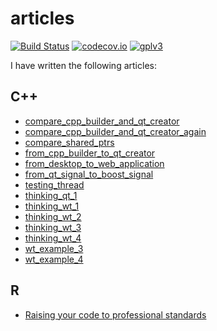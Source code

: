 # articles

[![Build Status](https://travis-ci.org/richelbilderbeek/articles.svg?branch=master)](https://travis-ci.org/richelbilderbeek/articles)
[![codecov.io](https://codecov.io/github/richelbilderbeek/articles/coverage.svg?branch=master)](https://codecov.io/github/richelbilderbeek/articles?branch=master)
[![gplv3](http://www.gnu.org/graphics/gplv3-88x31.png)](http://www.gnu.org/licenses/gpl.html)

I have written the following articles:

## C++

 * [compare_cpp_builder_and_qt_creator](compare_cpp_builder_and_qt_creator/README.md)
 * [compare_cpp_builder_and_qt_creator_again](compare_cpp_builder_and_qt_creator_again/README.md)
 * [compare_shared_ptrs](compare_shared_ptrs/README.md)
 * [from_cpp_builder_to_qt_creator](from_cpp_builder_to_qt_creator/README.md)
 * [from_desktop_to_web_application](from_desktop_to_web_application/README.md)
 * [from_qt_signal_to_boost_signal](from_qt_signal_to_boost_signal/README.md)
 * [testing_thread](testing_thread/README.md)
 * [thinking_qt_1](thinking_qt_1/README.md)
 * [thinking_wt_1](thinking_wt_1/README.md)
 * [thinking_wt_2](thinking_wt_2/README.md)
 * [thinking_wt_3](thinking_wt_3/README.md)
 * [thinking_wt_4](thinking_wt_4/README.md)
 * [wt_example_3](wt_example_3/README.md)
 * [wt_example_4](wt_example_4/README.md)

## R

 * [Raising your code to professional standards](https://github.com/richelbilderbeek/sdj_raising_your_code_to_professional_standards)
